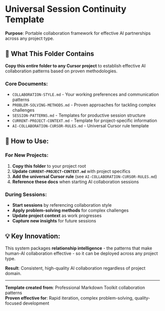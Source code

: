 # Universal Session Continuity Template

**Purpose**: Portable collaboration framework for effective AI partnerships across any project type.

## 🎯 What This Folder Contains

**Copy this entire folder to any Cursor project** to establish effective AI collaboration patterns based on proven methodologies.

### **Core Documents:**
- `COLLABORATION-STYLE.md` - Your working preferences and communication patterns
- `PROBLEM-SOLVING-METHODS.md` - Proven approaches for tackling complex challenges  
- `SESSION-PATTERNS.md` - Templates for productive session structure
- `CURRENT-PROJECT-CONTEXT.md` - Template for project-specific information
- `AI-COLLABORATION-CURSOR-RULES.md` - Universal Cursor rule template

## 🚀 **How to Use:**

### **For New Projects:**
1. **Copy this folder** to your project root
2. **Update `CURRENT-PROJECT-CONTEXT.md`** with project specifics
3. **Add the universal Cursor rule** (see `AI-COLLABORATION-CURSOR-RULES.md`)
4. **Reference these docs** when starting AI collaboration sessions

### **During Sessions:**
- **Start sessions** by referencing collaboration style
- **Apply problem-solving methods** for complex challenges
- **Update project context** as work progresses
- **Capture new insights** for future sessions

## 💡 **Key Innovation:**

This system packages **relationship intelligence** - the patterns that make human-AI collaboration effective - so it can be deployed across any project type.

**Result**: Consistent, high-quality AI collaboration regardless of project domain.

---

**Template created from**: Professional Markdown Toolkit collaboration patterns  
**Proven effective for**: Rapid iteration, complex problem-solving, quality-focused development 